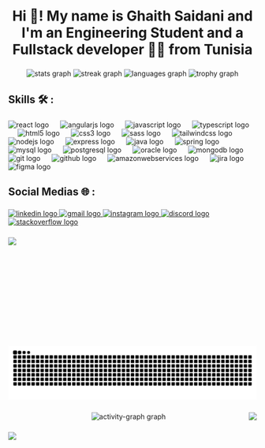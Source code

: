 <h1 align="center">Hi 👋! My name is Ghaith Saidani and I'm an Engineering Student and a Fullstack developer 👨‍💻 from Tunisia</h1>

###

<div align="center">
  <img src="https://github-readme-stats.vercel.app/api?username=ghaithsaidani&hide_title=false&hide_rank=false&show_icons=false&include_all_commits=false&count_private=false&disable_animations=false&theme=dark&locale=en&hide_border=true" height="150" alt="stats graph"  />
  <img src="https://streak-stats.demolab.com?user=ghaithsaidani&locale=en&mode=daily&theme=dark&hide_border=true&border_radius=20" height="150" alt="streak graph"  />
  <img src="https://github-readme-stats.vercel.app/api/top-langs?username=ghaithsaidani&locale=en&hide_title=false&layout=compact&card_width=320&langs_count=5&theme=dark&hide_border=true" height="150" alt="languages graph"  />
  <img src="https://github-profile-trophy.vercel.app?username=ghaithsaidani&row=1&theme=onestar&no-frame=true&no-bg=true&margin-w=12" height="150" alt="trophy graph"  />
</div>

###

<h2 align="left">Skills 🛠️ :</h2>

###

<div align="left">
  <img src="https://cdn.simpleicons.org/react/61DAFB" height="40" alt="react logo"  />
  <img width="15" />
  <img src="https://cdn.simpleicons.org/angular/DD0031" height="40" alt="angularjs logo"  />
  <img width="15" />
  <img src="https://cdn.simpleicons.org/javascript/F7DF1E" height="40" alt="javascript logo"  />
  <img width="15" />
  <img src="https://cdn.simpleicons.org/typescript/3178C6" height="40" alt="typescript logo"  />
  <img width="15" />
  <img src="https://cdn.simpleicons.org/html5/E34F26" height="40" alt="html5 logo"  />
  <img width="15" />
  <img src="https://cdn.simpleicons.org/css3/1572B6" height="40" alt="css3 logo"  />
  <img width="15" />
  <img src="https://cdn.simpleicons.org/sass/CC6699" height="40" alt="sass logo"  />
  <img width="15" />
  <img src="https://cdn.simpleicons.org/tailwindcss/06B6D4" height="40" alt="tailwindcss logo"  />
  <img width="15" />
  <img src="https://cdn.simpleicons.org/nodedotjs/339933" height="40" alt="nodejs logo"  />
  <img width="15" />
  <img src="https://skillicons.dev/icons?i=express" height="40" alt="express logo"  />
  <img width="15" />
  <img src="https://cdn.jsdelivr.net/gh/devicons/devicon/icons/java/java-original.svg" height="40" alt="java logo"  />
  <img width="15" />
  <img src="https://cdn.jsdelivr.net/gh/devicons/devicon/icons/spring/spring-original.svg" height="40" alt="spring logo"  />
  <img width="15" />
  <img src="https://cdn.simpleicons.org/mysql/4479A1" height="40" alt="mysql logo"  />
  <img width="15" />
  <img src="https://cdn.simpleicons.org/postgresql/4169E1" height="40" alt="postgresql logo"  />
  <img width="15" />
  <img src="https://cdn.simpleicons.org/oracle/F80000" height="40" alt="oracle logo"  />
  <img width="15" />
  <img src="https://cdn.simpleicons.org/mongodb/47A248" height="40" alt="mongodb logo"  />
  <img width="15" />
  <img src="https://cdn.simpleicons.org/git/F05032" height="40" alt="git logo"  />
  <img width="15" />
  <img src="https://skillicons.dev/icons?i=github" height="40" alt="github logo"  />
  <img width="15" />
  <img src="https://skillicons.dev/icons?i=aws" height="40" alt="amazonwebservices logo"  />
  <img width="15" />
  <img src="https://cdn.simpleicons.org/jira/0052CC" height="40" alt="jira logo"  />
  <img width="15" />
  <img src="https://cdn.jsdelivr.net/gh/devicons/devicon/icons/figma/figma-original.svg" height="40" alt="figma logo"  />
</div>

###

<p align="left"></p>

###

<h2 align="left">Social Medias 🌐 :</h2>

###

<div align="left">
  <a href="https://www.linkedin.com/in/ghaithsaidani/" target="_blank">
    <img src="https://img.shields.io/static/v1?message=Linkedin&logo=linkedin&label=&color=0077B5&logoColor=white&labelColor=&style=for-the-badge" height="35" alt="linkedin logo"  />
  </a>
  <a href="mailto:ghaith.saidani@sesame.com.tn" target="_blank">
    <img src="https://img.shields.io/static/v1?message=Gmail&logo=gmail&label=&color=D14836&logoColor=white&labelColor=&style=for-the-badge" height="35" alt="gmail logo"  />
  </a>
  <a href="https://www.instagram.com/ghaith__saidani/" target="_blank">
    <img src="https://img.shields.io/static/v1?message=Instagram&logo=instagram&label=&color=E4405F&logoColor=white&labelColor=&style=for-the-badge" height="35" alt="instagram logo"  />
  </a>
  <a href="https://discordapp.com/users/615518471329021963" target="_blank">
    <img src="https://img.shields.io/static/v1?message=Discord&logo=discord&label=&color=7289DA&logoColor=white&labelColor=&style=for-the-badge" height="35" alt="discord logo"  />
  </a>
  <a href="https://stackoverflow.com/users/15278527/ghaith-saidani" target="_blank">
    <img src="https://img.shields.io/static/v1?message=Stackoverflow&logo=stackoverflow&label=&color=FE7A16&logoColor=white&labelColor=&style=for-the-badge" height="35" alt="stackoverflow logo"  />
  </a>
</div>

###

<img align="left" height="220" src="https://media3.giphy.com/media/v1.Y2lkPTc5MGI3NjExaDVldzVhc2c4bW9hZ3NyNXVzMWl2ZGZjNXV1NTFmZWx4MzJkcjZ0cyZlcD12MV9pbnRlcm5hbF9naWZfYnlfaWQmY3Q9Zw/487L0pNZKONFN01oHO/giphy.gif"  />

###

<br clear="both">

<img src="https://raw.githubusercontent.com/ghaithsaidani/ghaithsaidani/output/snake.svg" alt="Snake animation" />

###

<img align="right" height="300" src="https://media0.giphy.com/media/v1.Y2lkPTc5MGI3NjExbGo1ZjVvemp5b2o4OWNwa2w2MGh6MTdrZWd0azNoZ2l0cWkzaXIzZCZlcD12MV9pbnRlcm5hbF9naWZfYnlfaWQmY3Q9Zw/5ntdy5Ban1dIY/giphy.gif"  />

###

<div align="center">
  <img src="https://github-readme-activity-graph.vercel.app/graph?username=ghaithsaidani&radius=16&theme=elegant&area=true&order=5&hide_border=false&hide_title=false" height="250" alt="activity-graph graph"  />
</div>

###

<img align="left" src="https://visitor-badge.laobi.icu/badge?page_id=ghaithsaidani.ghaithsaidani&right_color=orange&left_text=Profil%20views"  />

###